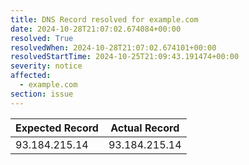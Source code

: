 ```yaml
---
title: DNS Record resolved for example.com
date: 2024-10-28T21:07:02.674084+00:00
resolved: True
resolvedWhen: 2024-10-28T21:07:02.674101+00:00
resolvedStartTime: 2024-10-25T21:09:43.191474+00:00
severity: notice
affected:
  - example.com
section: issue
---
```


| Expected Record  | Actual Record  |
|------------------|----------------|
| 93.184.215.14 | 93.184.215.14 |
